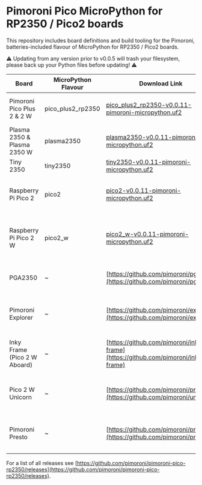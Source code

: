 # Pimoroni Pico MicroPython for RP2350 / Pico2 boards

This repository includes board definitions and build tooling for the Pimoroni,
batteries-included flavour of MicroPython for RP2350 / Pico2 boards.

:warning: Updating from any version prior to v0.0.5 will trash your filesystem, please back up your Python files before updating! :warning:

| Board | MicroPython Flavour | Download Link | Notes |
|-------|---------------------|---------------|-------|
| Pimoroni Pico Plus 2 & 2 W | pico_plus2_rp2350 | [pico_plus2_rp2350-v0.0.11-pimoroni-micropython.uf2](https://github.com/pimoroni/pimoroni-pico-rp2350/releases/download/v0.0.11/pico_plus2_rp2350-v0.0.11-pimoroni-micropython.uf2) | :warning: Experimental: Enables PSRAM
| Plasma 2350 & Plasma 2350 W | plasma2350 | [plasma2350-v0.0.11-pimoroni-micropython.uf2](https://github.com/pimoroni/pimoroni-pico-rp2350/releases/download/v0.0.11/plasma2350-v0.0.11-pimoroni-micropython.uf2) |
| Tiny 2350 | tiny2350 | [tiny2350-v0.0.11-pimoroni-micropython.uf2](https://github.com/pimoroni/pimoroni-pico-rp2350/releases/download/v0.0.11/tiny2350-v0.0.11-pimoroni-micropython.uf2) |
| Raspberry Pi Pico 2 | pico2 | [pico2-v0.0.11-pimoroni-micropython.uf2](https://github.com/pimoroni/pimoroni-pico-rp2350/releases/download/v0.0.11/pico2-v0.0.11-pimoroni-micropython.uf2) | This gives you the Pimoroni Pico libs on a vanilla Pico 2
| Raspberry Pi Pico 2 W | pico2_w | [pico2_w-v0.0.11-pimoroni-micropython.uf2](https://github.com/pimoroni/pimoroni-pico-rp2350/releases/download/v0.0.11/pico2_w-v0.0.11-pimoroni-micropython.uf2) | This gives you the Pimoroni Pico libs on a vanilla Pico 2 W
| PGA2350 | ~ | [https://github.com/pimoroni/pga/](https://github.com/pimoroni/pga/) | See the PGA repo for builds and boilerplate
| Pimoroni Explorer | ~ | [https://github.com/pimoroni/explorer](https://github.com/pimoroni/explorer) | See the Explorer repo for builds and examples
| Inky Frame (Pico 2 W Aboard) | ~ | [https://github.com/pimoroni/inky-frame](https://github.com/pimoroni/inky-frame) | See the Inky Frame repo for builds and examples
| Pico 2 W Unicorn | ~ | [https://github.com/pimoroni/presto](https://github.com/pimoroni/unicorn) | See the Unicorn repo for builds and examples
| Pimoroni Presto | ~ | [https://github.com/pimoroni/presto](https://github.com/pimoroni/presto) | See the Presto repo for builds and examples

For a list of all releases see [https://github.com/pimoroni/pimoroni-pico-rp2350/releases](https://github.com/pimoroni/pimoroni-pico-rp2350/releases).
